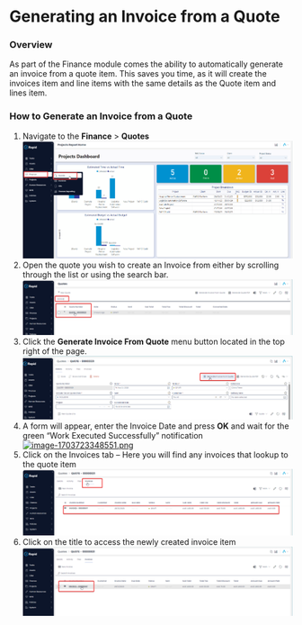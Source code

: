 # Generating an Invoice from a Quote

### Overview

As part of the Finance module comes the ability to automatically generate an invoice from a quote item. This saves you time, as it will create the invoices item and line items with the same details as the Quote item and lines item.

### How to Generate an Invoice from a Quote

1. Navigate to the **Finance** &gt; **Quotes**  
    [![image-1703721152456.png](./XSyLYlWPA7DQTC0Y-image-1703721152456_3.png)](./XSyLYlWPA7DQTC0Y-image-1703721152456_3.png)
2. Open the quote you wish to create an Invoice from either by scrolling through the list or using the search bar.  
    [![image-1703721410967.png](./YkpBomsFzDzH127f-image-1703721410967_3.png)](https://docs.rapidplatform.com/uploads/images/gallery/2023-12/YkpBomsFzDzH127f-image-1703721410967.png)
3. Click the **Generate Invoice From Quote** menu button located in the top right of the page.  
    [![image-1703723316248.png](./3qHHtBEZr9BgYsXl-image-1703723316248.png)](./3qHHtBEZr9BgYsXl-image-1703723316248.png)
4. A form will appear, enter the Invoice Date and press **OK** and wait for the green “Work Executed Successfully” notification  
    [![image-1703723348551.png](https://docs.rapidplatform.com/uploads/images/gallery/2023-12/scaled-1680-/liMNmsK1WRsFZp5F-image-1703723348551.png)](https://docs.rapidplatform.com/uploads/images/gallery/2023-12/liMNmsK1WRsFZp5F-image-1703723348551.png)
5. Click on the Invoices tab – Here you will find any invoices that lookup to the quote item  
    [![image-1703723384776.png](./KIrjlwKro3MNy2oK-image-1703723384776.png)](./KIrjlwKro3MNy2oK-image-1703723384776.png)
6. Click on the title to access the newly created invoice item  
    [![image-1703723396969.png](./N2laCDoci2xf4XLu-image-1703723396969.png)](https://docs.rapidplatform.com/uploads/images/gallery/2023-12/N2laCDoci2xf4XLu-image-1703723396969.png)